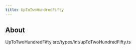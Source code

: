 ```yaml
---
title: UpToTwoHundredFifty
---
```


## About

UpToTwoHundredFifty src/types/int/upToTwoHundredFifty.ts

